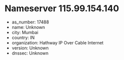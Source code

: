 # Nameserver 115.99.154.140

* as_number: 17488
* name: Unknown
* city: Mumbai
* country: IN
* organization: Hathway IP Over Cable Internet
* version: Unknown
* dnssec: Unknown
